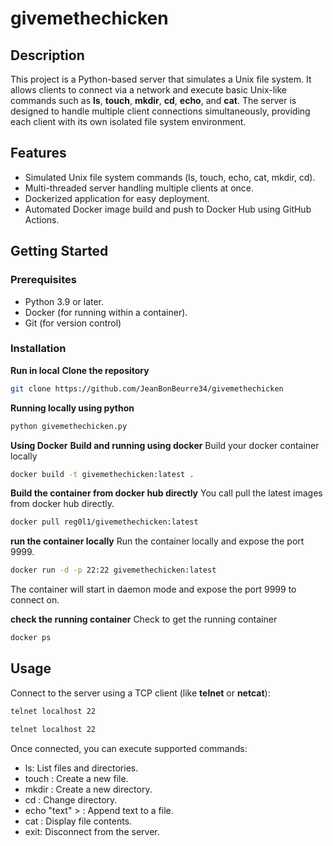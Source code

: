 # givemethechicken

## Description
This project is a Python-based server that simulates a Unix file system. It allows clients to connect via a network and execute basic Unix-like commands such as **ls**, **touch**, **mkdir**, **cd**, **echo**, and **cat**. The server is designed to handle multiple client connections simultaneously, providing each client with its own isolated file system environment.

## Features
* Simulated Unix file system commands (ls, touch, echo, cat, mkdir, cd).
* Multi-threaded server handling multiple clients at once.
* Dockerized application for easy deployment.
* Automated Docker image build and push to Docker Hub using GitHub Actions.

## Getting Started

### Prerequisites
* Python 3.9 or later.
* Docker (for running within a container).
* Git (for version control)

### Installation

**Run in local**
**Clone the repository**
```bash
git clone https://github.com/JeanBonBeurre34/givemethechicken
```

**Running locally using python**
```bash
python givemethechicken.py
```

**Using Docker**
**Build and running using docker**
Build your docker container locally
```bash
docker build -t givemethechicken:latest .
```

**Build the container from docker hub directly**
You call pull the latest images from docker hub directly.
```bash
docker pull reg0l1/givemethechicken:latest
```

**run the container locally**
Run the container locally and expose the port 9999.
```bash
docker run -d -p 22:22 givemethechicken:latest
```
The container will start in daemon mode and expose the port 9999 to connect on.

**check the running container**
Check to get the running container
```bash
docker ps
```

## Usage
Connect to the server using a TCP client (like **telnet** or **netcat**):
```bash
telnet localhost 22
```

```bash
telnet localhost 22
```

Once connected, you can execute supported commands:

* ls: List files and directories.
* touch <filename>: Create a new file.
* mkdir <dirname>: Create a new directory.
* cd <dirname>: Change directory.
* echo "text" > <filename>: Append text to a file.
* cat <filename>: Display file contents.
* exit: Disconnect from the server.
